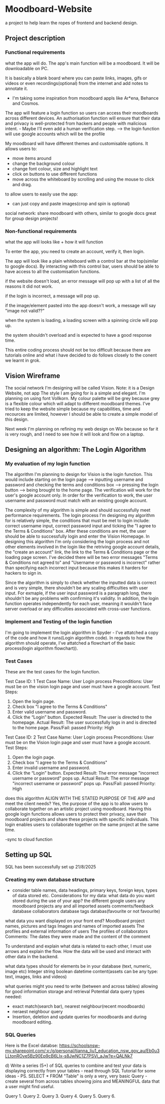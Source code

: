 # Moodboard-Website
a project to help learn the ropes of frontend and backend design.

## Project description
### Functional requirements
what the app will do.
The app's main function will be a moodboard. It will be downloadable on PC.

It is basically a blank board where you can paste links, images, gifs or videos or even recordings(optional) from the internet and add notes to annotate it.
 - I'm taking some inspiration from moodboard appls like Ar*ena, Behance and Cosmos.

The app will feature a login function so users can access their moodboards across different devices. An authorisation function will ensure that their data and privacy is well-protected from hackers and people with malicious intent. - Maybe I'll even add a human verification step.
--> the login function will use google accounts which will be the profile

My moodboard will have different themes and customisable options. It allows users to:
- move items around
- change the background colour
- change font colour, size and highlight text
- click on buttons to use different functions
- move across the whiteboard by scrolling and using the mouse to click and drag.

to allow users to easily use the app:
- can just copy and paste images(crop and spin is optional)

social network:
share moodboard with others, similar to google docs
great for group design projects!


### Non-functional requirements
what the app will looks like + how it will function

To enter the app, you need to create an account, verify it, then login.

The app will look like a plain whiteboard with a control bar at the top(similar to google docs). By interacting with this control bar, users should be able to have access to all the customisation functions.

if the website doesn't load, an error message will pop up with a list of all the reasons it did not work.

if the login is incorrect, a message will pop up.

if the image/element pasted into the app doesn't work, a message will say "image not valid??"

when the system is loading, a loading screen with a spinning circle will pop up.

the system shouldn't overload and is expected to have a good response time.


This entire coding process should not be too difficult because there are tutorials online and what i have decided to do follows closely to the conent we learnt in grok.



## Vision Wireframe
The social network I'm designing will be called Vision.
Note: it is a Design Website, not app
The style I am going for is a simple and elegant. I'm planning on using font Vollkorn. 
My colour palette will be grey because grey is a flexible colour which will adapt to different moodboard themes. I've tried to keep the website simple because my capabilities, time and recources are limited, however I should be able to create a simple model of this design.

Next week I'm planning on refining my web design on Wix because so far it is very rough, and I need to see how it will look and flow on a laptop.



## Designing an algorithm: The Login Algorithm
### My evaluation of my login function
The algorithm I'm planning to design for Vision is the login function. This would include starting on the login page --> inputting username and password and checking the terms and conditions box --> pressing the login button --> being brought to the home page. The verification will work for the user's google account only. In order for the verification to work, the user username and password must match with an existing google account.

The complexity of my algorithm is simple and should successfully meet performance requirements. The login process I'm designing my algorithm for is relatively simple, the conditions that must be met to login include: correct username input, correct password input and ticking the "I agree to the Terms & Conditions" box. After these conditions are met, the user should be able to successfully login and enter the Vision Homepage. In designing this algorithm I'm only considering the login process and not other elements involved in the login like the retriving google account details, the "create an account" link, the link to the Terms & Conditions page or the loading page screen. I've decided there will be two error messages "Terms & Conditions not agreed to" and "Username or password is incorrect" rather than specifying each incorrect input because this makes it harders for hackers to sign in.

Since the algorithm is simply to check whether the inputted data is correct and is very simple, there shouldn't be any scaling difficulties with user input. For exmaple, if the user input password is a paragraph long, there shouldn't be any problems with confirming it's validity. In addition, the login function operates independently for each user, meaning it wouldn't face server overload or any difficulties associated with cross-user functions.

### Implement and Testing of the login function
I'm going to implement the login algorithm in Spyder - I've attatched a copy of the code and how it runs(Login algorithm code).
In regards to how the algorithm should operate, I've attatched a flowchart of the basic process(login algorithm flowchart)).


### Test Cases
These are the test cases for the login function.

Test Case ID: 1
Test Case Name: User Login process
Preconditions: User must be on the vision login page and user must have a google account.
Test Steps:
1. Open the login page.
2. Check box "I agree to the Terms & Conditions"
3. Enter valid username and password.
4. Click the “Login” button.
Expected Result: The user is directed to the homepage.
Actual Result: The user successfully logs in and is directed to the home page.
Pass/Fail: passed
Priority: High

Test Case ID: 2
Test Case Name: User Login process
Preconditions: User must be on the Vision login page and user must have a google account.
Test Steps:
1. Open the login page.
2. Check box "I agree to the Terms & Conditions"
3. Enter invalid username and password.
4. Click the “Login” button.
Expected Result: The error message "incorrect username or password" pops up.
Actual Result: The error message "incorrect username or password" pops up.
Pass/Fail: passed
Priority: High

does this algorithm ALIGN WITH THE STATED PURPOSE OF THE APP and meet the client needs?
Yes, the purpose of the app is to allow users to collaborate together on an artistic project using moodboard. Having this google login functions allows users to protect their privacy, save their moodboard projects and share these projects with specific individuals. This login enables users to collaborate together on the same project at the same time.

-sync to cloud function

## Setting up SQL
SQL has been successfully set up 21/8/2025

### Creating my own database structure 
- consider table names, data headings, primary keys, foreign keys, types of data stored etc.
Considerations for my data:
what data do you want stored during the use of your app?
the different google users
any moodboard projects
any and all imported assets
comments/feedback database
collaborators database
tags databas(favourite or not favourite)

what data you want displayed on your front end?
Moodboard project names, pictures and tags
Images and names of imported assets
The profiles and external information of users
The profiles of collaborators
Comments: The dates they were made and the content of the comment

To understand and explain what data is related to each other, I must use arrows and explain the flow. 
How the data will be used and interact with other data in the backend.

what data types should for elements be in your database (text, numeric, image etc)
Integer
string
boolean
datetime
content(assets can be any type: text, images, links and videos)

what queries might you need to write (between and across tables) allowing for good information storage and retrieval
Potential data query types needed:
- exact match(search bar), nearest neighbour(recent moodboards)
- neraest neighbour query
- Insertion, deletion and update queries for moodboards and during moodboard editing.

### SQL Queries
Here is the Excel databse: https://schoolsnsw-my.sharepoint.com/:x:/g/personal/tianna_liu1_education_nsw_gov_au/Eb0u3LLtonROve5Bz90Ep9cB6LIx-s8JwNC1Z7PSVi_aJw?e=QALNk7

d) Write a series (5+) of SQL queries to combine and test your data is displaying correctly from your tables - read through SQL Tutorial
for some ideas - PS. SELECT * FROM "Table" is only a very, very basic Query - create several from across tables showing joins and MEANINGFUL data that a user might find useful.

Query 1. 
Query 2. 
Query 3. 
Query 4. 
Query 5. 
Query 6. 
